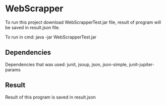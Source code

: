 # WebScrapper

To run this project download WebScrapperTest.jar file, result of program will be saved in result.json file. 

To run in cmd: java -jar WebScrapperTest.jar

## Dependencies 
Dependencies that was used: 
junit, jsoup, json, json-simple, junit-jupiter-params
 
## Result
Result of this program is saved in result.json
